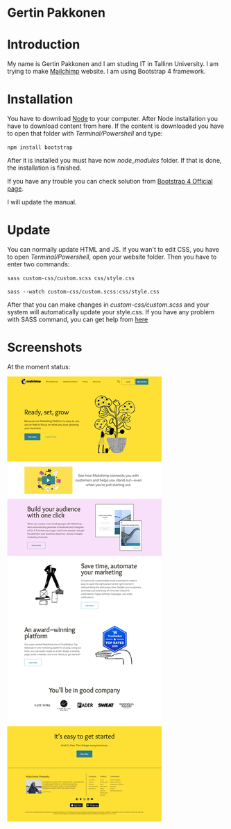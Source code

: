 # Gertin Pakkonen

# Introduction
My name is Gertin Pakkonen and I am studing IT in Tallinn University. I am trying to make [Mailchimp](https://mailchimp.com/) website. I am using Bootstrap 4 framework. 

# Installation
You have to download [Node](https://nodejs.org/en/download/) to your computer. After Node installation you have to download content from here. If the content is downloaded you have to open that folder with *Terminal/Powershell* and type: 

`npm install bootstrap`

After it is installed you must have now *node_modules* folder. If that is done, the installation is finished.

If you have any trouble you can check solution from [Bootstrap 4 Official page](https://getbootstrap.com/docs/4.0/getting-started/download/).

I will update the manual.

# Update
You can normally update HTML and JS. If you wan't to edit CSS, you have to open *Terminal/Powershell*, open your website folder. Then you have to enter two commands:

`sass custom-css/custom.scss css/style.css`

`sass --watch custom-css/custom.scss:css/style.css`

After that you can make changes in *custom-css/custom.scss* and your system will automatically update your style.css. If you have any problem with SASS command, you can get help from [here](https://sass-lang.com/install)

# Screenshots
At the moment status:

![Screenshot of page](pilt.png)

